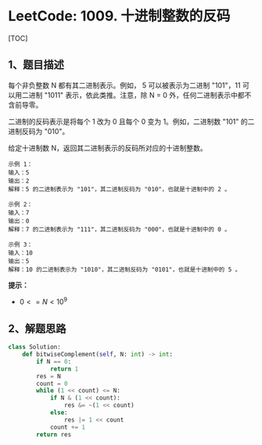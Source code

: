 # LeetCode: 1009. 十进制整数的反码

[TOC]

## 1、题目描述

每个非负整数 N 都有其二进制表示。例如， 5 可以被表示为二进制 "101"，11 可以用二进制 "1011" 表示，依此类推。注意，除 N = 0 外，任何二进制表示中都不含前导零。

二进制的反码表示是将每个 1 改为 0 且每个 0 变为 1。例如，二进制数 "101" 的二进制反码为 "010"。

给定十进制数 N，返回其二进制表示的反码所对应的十进制整数。

 

```
示例 1：
输入：5
输出：2
解释：5 的二进制表示为 "101"，其二进制反码为 "010"，也就是十进制中的 2 。

示例 2：
输入：7
输出：0
解释：7 的二进制表示为 "111"，其二进制反码为 "000"，也就是十进制中的 0 。

示例 3：
输入：10
输出：5
解释：10 的二进制表示为 "1010"，其二进制反码为 "0101"，也就是十进制中的 5 。
```



**提示：**

-  $0 <= N < 10^9$ 

## 2、解题思路



```python
class Solution:
    def bitwiseComplement(self, N: int) -> int:
        if N == 0:
            return 1
        res = N
        count = 0
        while (1 << count) <= N:
            if N & (1 << count):
                res &= ~(1 << count)
            else:
                res |= 1 << count
            count += 1
        return res

```

